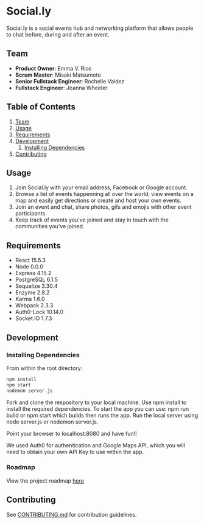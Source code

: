 # Social.ly

Social.ly is a social events hub and networking platform that allows people to chat before, during and after an event.

## Team

  - __Product Owner__: Emma V. Rios
  - __Scrum Master__: Misaki Matsumoto
  - __Senior Fullstack Engineer__: Rochelle Valdez
  - __Fullstack Engineer__: Joanna Wheeler

## Table of Contents

1. [Team](#team)
1. [Usage](#Usage)
1. [Requirements](#requirements)
1. [Development](#development)
    1. [Installing Dependencies](#installing-dependencies)
1. [Contributing](#contributing)

## Usage

1) Join Social.ly with your email address, Facebook or Google account.
2) Browse a list of events happenning all over the world, view events on a map and easily get directions or create and host your own events.
3) Join an event and chat, share photos, gifs and emojis with other event participants.
4) Keep track of events you've joined and stay in touch with the communities you've joined.

## Requirements

- React 15.5.3
- Node 0.0.0
- Express 4.15.2
- PostgreSQL 6.1.5
- Sequelize 3.30.4
- Enzyme 2.8.2
- Karma 1.6.0
- Webpack 2.3.3
- Auth0-Lock 10.14.0
- Socket.IO 1.7.3

## Development

### Installing Dependencies

From within the root directory:

```sh
npm install
npm start
nodemon server.js
```

Fork and clone the respository to your local machine. Use npm install to install the required dependencies. To start the app you can use: npm run build or npm start which builds then runs the app. Run the local server using node server.js or nodemon server.js.

Point your browser to localhost:8080 and have fun!!

We used Auth0 for authentication and Google Maps API, which you will need to obtain your own API Key to use within the app.

### Roadmap

View the project roadmap [here](https://github.com/merj4/merj/issues)

## Contributing

See [CONTRIBUTING.md](CONTRIBUTING.md) for contribution guidelines.